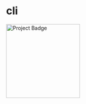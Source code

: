 # cli

<img src="https://ci.appveyor.com/api/projects/status/github/euler82/cli?branch=master&svg=true" alt="Project Badge" width="200">
